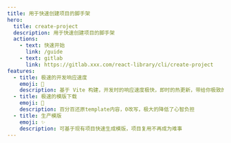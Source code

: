 ```yaml
---
title: 用于快速创建项目的脚手架
hero:
  title: create-project
  description: 用于快速创建项目的脚手架
  actions:
    - text: 快速开始
      link: /guide
    - text: gitlab
      link: https://gitlab.xxx.com/react-library/cli/create-project
features:
  - title: 极速的开发响应速度
    emoji: 🚀
    description: 基于 Vite 构建，开发时的响应速度极快，即时的热更新，带给你极致的开发体验。
  - title: 极速的模版下载
    emoji: 🎨
    description: 百分百还原template内容，0改写，极大的降低了心智负担
  - title: 生产模版
    emoji: ✨
    description: 可基于现有项目快速生成模版，项目复用不再成为难事
---
```


